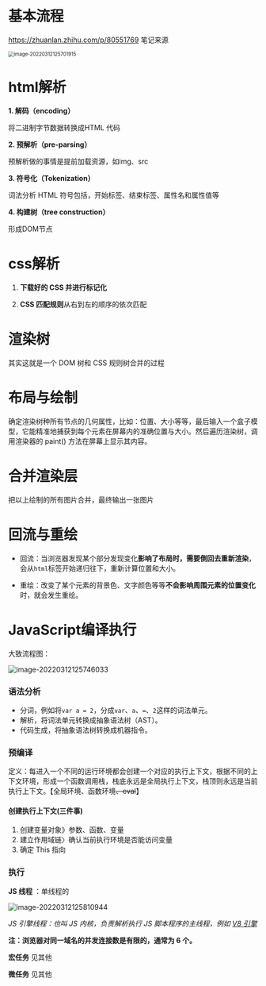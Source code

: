 # 基本流程 

https://zhuanlan.zhihu.com/p/80551769    笔记来源

<img src="https://chenjing-oss.oss-cn-hangzhou.aliyuncs.com/typora/image-20220312125701915.png" alt="image-20220312125701915" style="zoom:70%;" />

# html解析

**1. 解码（encoding）**

将二进制字节数据转换成HTML 代码

**2. 预解析（pre-parsing）**

预解析做的事情是提前加载资源，如img、src

**3. 符号化（Tokenization）**

词法分析 HTML 符号包括，开始标签、结束标签、属性名和属性值等

**4. 构建树（tree construction）**

形成DOM节点



# css解析

1. **下载好的 CSS 并进行标记化**

2. **CSS 匹配规则**从右到左的顺序的依次匹配



# 渲染树

其实这就是一个 DOM 树和 CSS 规则树合并的过程



# 布局与绘制

确定渲染树种所有节点的几何属性，比如：位置、大小等等，最后输入一个盒子模型，它能精准地捕获到每个元素在屏幕内的准确位置与大小。然后遍历渲染树，调用渲染器的 paint() 方法在屏幕上显示其内容。



# 合并渲染层

把以上绘制的所有图片合并，最终输出一张图片

# 回流与重绘

- 回流：当浏览器发现某个部分发现变化**影响了布局时，需要倒回去重新渲染**，会从`html`标签开始递归往下，重新计算位置和大小。

- 重绘：改变了某个元素的背景色、文字颜色等等**不会影响周围元素的位置变化**时，就会发生重绘。

  

# JavaScript编译执行

大致流程图：

![image-20220312125746033](https://chenjing-oss.oss-cn-hangzhou.aliyuncs.com/typora/image-20220312125746033.png)

### 语法分析

- 分词，例如将`var a = 2`，分成`var`、`a`、`=`、`2`这样的词法单元。
- 解析，将词法单元转换成抽象语法树（AST）。
- 代码生成，将抽象语法树转换成机器指令。

### 预编译

定义：每进入一个不同的运行环境都会创建一个对应的执行上下文，根据不同的上下文环境，形成一个函数调用栈，栈底永远是全局执行上下文，栈顶则永远是当前执行上下文。【全局环境、函数环境~~、eval~~】

#### 创建执行上下文(三件事)

1. 创建变量对象》参数、函数、变量
2. 建立作用域链〉确认当前执行环境是否能访问变量
3. 确定 This 指向

### 执行

**JS 线程** ：单线程的

![image-20220312125810944](https://chenjing-oss.oss-cn-hangzhou.aliyuncs.com/typora/image-20220312125810944.png)

*JS 引擎线程：也叫 JS 内核，负责解析执行 JS 脚本程序的主线程，例如 <u>V8 引擎</u>*

**注：浏览器对同一域名的并发连接数是有限的，通常为 6 个。**

**宏任务** 见其他

**微任务** 见其他